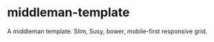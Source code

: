 middleman-template
==================

A middleman template. Slim, Susy, bower, mobile-first responsive grid.
